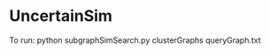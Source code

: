 UncertainSim
============

To run: python subgraphSimSearch.py clusterGraphs queryGraph.txt <epsilon>
